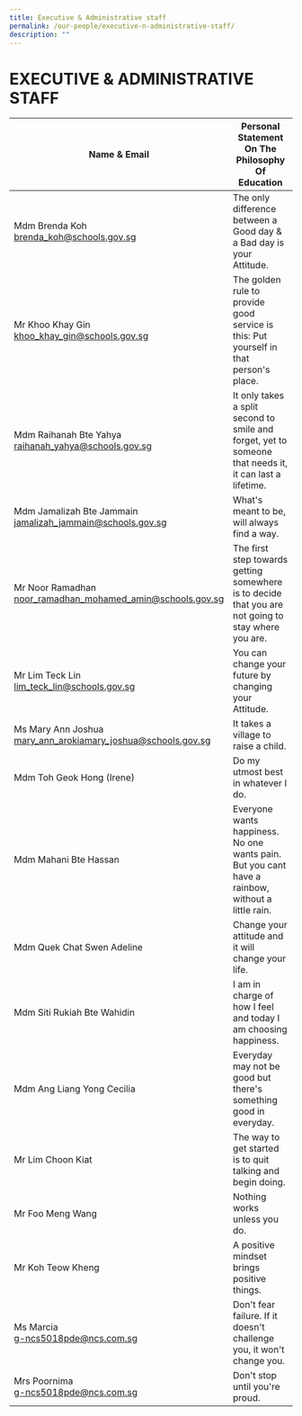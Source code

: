 ```yaml
---
title: Executive & Administrative staff
permalink: /our-people/executive-n-administrative-staff/
description: ""
---
```

# **EXECUTIVE & ADMINISTRATIVE STAFF**

| Name & Email 	| Personal Statement On The Philosophy Of Education 	|
|---	|---	|
| Mdm Brenda Koh<br>[brenda_koh@schools.gov.sg](mailto:brenda_koh@schools.gov.sg) | The only difference between a Good day & a Bad day is your Attitude. 	|
| Mr Khoo Khay Gin<br>[khoo_khay_gin@schools.gov.sg](mailto:khoo_khay_gin@schools.gov.sg) 	| The golden rule to provide good service is this: Put yourself in that person's place.  	|
| Mdm Raihanah Bte Yahya<br>[raihanah_yahya@schools.gov.sg](mailto:raihanah_yahya@schools.gov.sg) 	| It only takes a split second to smile and forget, yet to someone that needs it, it can last a lifetime. 	|
| Mdm Jamalizah Bte Jammain<br>[jamalizah_jammain@schools.gov.sg](mailto:jamalizah_jammain@schools.gov.sg) 	| What's meant to be, will always find a way. 	|
| Mr Noor Ramadhan<br>[noor_ramadhan_mohamed_amin@schools.gov.sg](mailto:noor_ramadhan_mohamed_amin@schools.gov.sg) 	| The first step towards getting somewhere is to decide that you are not going to stay where you are. 	|
| Mr Lim Teck Lin<br>[lim_teck_lin@schools.gov.sg](mailto:lim_teck_lin@schools.gov.sg) 	| You can change your future by changing your Attitude. 	|
| Ms Mary Ann Joshua<br>[mary_ann_arokiamary_joshua@schools.gov.sg](mailto:mary_ann_arokiamary_joshua@schools.gov.sg) 	| It takes a village to raise a child. 	|
| Mdm Toh Geok Hong (Irene) 	| Do my utmost best in whatever I do. 	|
| Mdm Mahani Bte Hassan 	| Everyone wants happiness. No one wants pain. But you cant have a rainbow, without a little rain. 	|
|  Mdm Quek Chat Swen Adeline 	|  Change your attitude and it will change your life. 	|
| Mdm Siti Rukiah Bte Wahidin 	| I am in charge of how I feel and today I am choosing happiness. 	|
| Mdm Ang Liang Yong Cecilia 	| Everyday may not be good but there's something good in everyday. 	|
|  Mr Lim Choon Kiat 	| The way to get started is to quit talking and begin doing.  	|
|  Mr Foo Meng Wang 	|  Nothing works unless you do. 	|
|  Mr Koh Teow Kheng 	|  A positive mindset brings positive things. 	|
|  Ms Marcia<br>[g-ncs5018pde@ncs.com.sg](mailto:g-ncs5018pde@ncs.com.sg) 	| Don't fear failure. If it doesn't challenge you, it won't change you. 	|
|  Mrs Poornima<br>[g-ncs5018pde@ncs.com.sg](mailto:g-ncs5018pde@ncs.com.sg) 	|   Don't stop until you're proud.	|